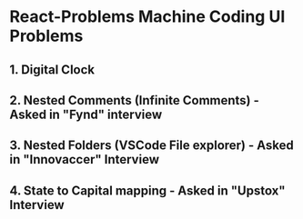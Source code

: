 # React-Problems Machine Coding UI Problems
## 1. Digital Clock
## 2. Nested Comments (Infinite Comments) - Asked in "Fynd" interview
## 3. Nested Folders (VSCode File explorer) - Asked in "Innovaccer" Interview
## 4. State to Capital mapping - Asked in "Upstox" Interview
